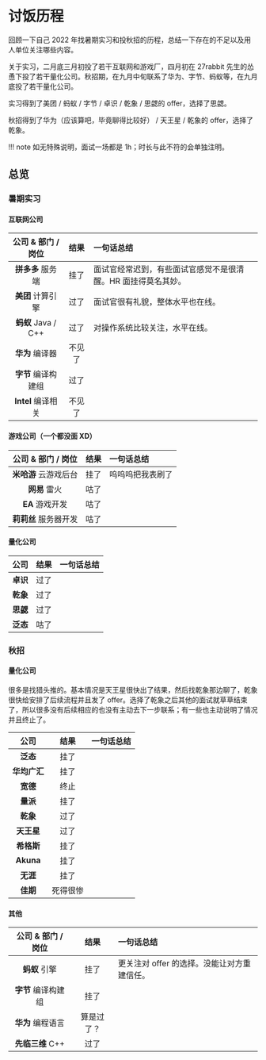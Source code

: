 # 讨饭历程

回顾一下自己 2022 年找暑期实习和投秋招的历程，总结一下存在的不足以及用人单位关注哪些内容。

关于实习，二月底三月初投了若干互联网和游戏厂，四月初在 27rabbit 先生的怂恿下投了若干量化公司。秋招期，在九月中旬联系了华为、字节、蚂蚁等，在九月底投了若干量化公司。

实习得到了美团 / 蚂蚁 / 字节 / 卓识 / 乾象 / 思勰的 offer，选择了思勰。

秋招得到了华为（应该算吧，毕竟聊得比较好） / 天王星 / 乾象的 offer，选择了乾象。

!!! note
    如无特殊说明，面试一场都是 1h；时长与此不符的会单独注明。

## 总览

### 暑期实习

#### 互联网公司

| 公司 & 部门 / 岗位 | 结果 | 一句话总结 |
| :-: | :------: | :- |
| **拼多多** 服务端 | <span class="box box-red">挂了</span> | 面试官经常迟到，有些面试官感觉不是很清醒。HR 面挂得莫名其妙。 |
| **美团** 计算引擎 | <span class="box box-green">过了</span> | 面试官很有礼貌，整体水平也在线。 |
| **蚂蚁** Java / C++ | <span class="box box-green">过了</span> | 对操作系统比较关注，水平在线。 |
| **华为** 编译器 | <span class="box box-yellow">不见了</span> | |
| **字节** 编译构建组 | <span class="box box-green">过了</span> | |
| **Intel** 编译相关 | <span class="box box-yellow">不见了</span> | |

#### 游戏公司（一个都没面 XD）

| 公司 & 部门 / 岗位 | 结果 | 一句话总结 |
| :-: | :-: | :- |
| **米哈游** 云游戏后台 | <span class="box box-red">挂了</span> | 呜呜呜把我表刷了 |
| **网易** 雷火 | <span class="box box-gray">咕了</span> | |
| **EA** 游戏开发 | <span class="box box-gray">咕了</span> | |
| **莉莉丝** 服务器开发 | <span class="box box-gray">咕了</span> | |

#### 量化公司

| 公司 | 结果 | 一句话总结 |
| :-: | :-: | :- |
| **卓识** | <span class="box box-green">过了</span> | |
| **乾象** | <span class="box box-green">过了</span> | |
| **思勰** | <span class="box box-green">过了</span> | |
| **泛态** | <span class="box box-gray">咕了</span> | |

### 秋招

#### 量化公司

很多是找猎头推的。基本情况是天王星很快出了结果，然后找乾象那边聊了，乾象很快给安排了后续流程并且发了 offer。选择了乾象之后其他的面试就草草结束了，所以很多没有后续相应的也没有主动去下一步联系；有一些也主动说明了情况并且终止了。

| 公司 | 结果 | 一句话总结 |
| :-: | :-: | :- |
| **泛态** | <span class="box box-red">挂了</span> | |
| **华均广汇** | <span class="box box-red">挂了</span> | |
| **宽德** | <span class="box box-yellow">终止</span> | |
| **量派** | <span class="box box-red">挂了</span> | |
| **乾象** | <span class="box box-green">过了</span> | |
| **天王星** | <span class="box box-green">过了</span> | |
| **希格斯** | <span class="box box-red">挂了</span> | |
| **Akuna** | <span class="box box-red">挂了</span> | |
| **无涯** | <span class="box box-red">挂了</span> | |
| **佳期** | <span class="box box-red">死得很惨</span> | |

#### 其他

| 公司 & 部门 / 岗位 | 结果 | 一句话总结 |
| :-: | :-: | :- |
| **蚂蚁** 引擎 | <span class="box box-red">挂了</span> | 更关注对 offer 的选择。没能让对方重建信任。 |
| **字节** 编译构建组 | <span class="box box-red">挂了</span> | |
| **华为** 编程语言 | <span class="box box-blue">算是过了？</span> | |
| **先临三维** C++ | <span class="box box-green">过了</span> | |
